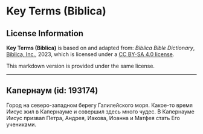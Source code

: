 # Key Terms (Biblica)

## License Information

**Key Terms (Biblica)** is based on and adapted from: _Biblica Bible Dictionary_, [Biblica, Inc.](https://www.biblica.com/), 2023, which is licensed under a [CC BY-SA 4.0 license](https://creativecommons.org/licenses/by-sa/4.0/legalcode.en).

This markdown version is provided under the same license.



--------------------------------

## Капернаум (id: 193174)

Город на северо\-западном берегу Галилейского моря. Какое\-то время Иисус жил в Капернауме и совершил здесь много чудес. В Капернауме Иисус призвал Петра, Андрея, Иакова, Иоанна и Матфея стать Его учениками.



